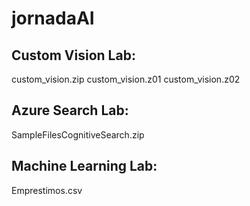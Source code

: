 # jornadaAI

## Custom Vision Lab:
custom_vision.zip
custom_vision.z01
custom_vision.z02

## Azure Search Lab:
SampleFilesCognitiveSearch.zip

## Machine Learning Lab:
Emprestimos.csv
